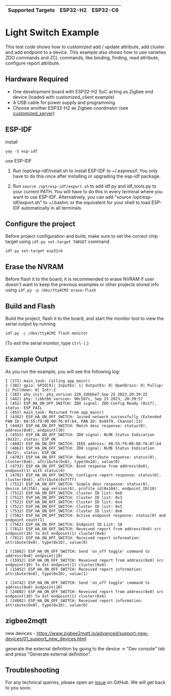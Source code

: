 | Supported Targets | ESP32-H2 | ESP32-C6 |
| ----------------- | -------- | -------- |

# Light Switch Example 

This test code shows how to customized add / update attribute, add cluster and add endpoint to a device. This example also shows how to use varieties ZDO commands and ZCL commands, like binding, finding, read attribute, configure report attribute.

## Hardware Required

* One development board with ESP32-H2 SoC acting as Zigbee end device (loaded with customized_client example)
* A USB cable for power supply and programming
* Choose another ESP32-H2 as Zigbee coordinator (see [customized_server](../customized_server/))


## ESP-IDF


install
```
yay -S esp-idf
```

use ESP-IDF

1. Run /opt/esp-idf/install.sh to install ESP-IDF to ~/.espressif.
   You only have to do this once after installing or upgrading
   the esp-idf package.

2. Run ```source /opt/esp-idf/export.sh``` to add idf.py and idf_tools.py
   to your current PATH. You will have to do this in every terminal
   where you want to use ESP-IDF. Alternatively, you can add
   "source /opt/esp-idf/export.sh" to ~/.bashrc or the equivalent for
   your shell to load ESP-IDF automatically in all terminals.


## Configure the project

Before project configuration and build, make sure to set the correct chip target using `idf.py set-target TARGET` command.

```
idf.py set-target esp32c6
```

## Erase the NVRAM 

Before flash it to the board, it is recommended to erase NVRAM if user doesn't want to keep the previous examples or other projects stored info 
using `idf.py -p /dev/ttyACM2 erase-flash`

## Build and Flash

Build the project, flash it to the board, and start the monitor tool to view the serial output by running 

```bash
idf.py -p /dev/ttyACM2 flash monitor
```

(To exit the serial monitor, type ``Ctrl-]``.)

## Example Output

As you run the example, you will see the following log:

```
I (372) main_task: Calling app_main()
I (382) gpio: GPIO[9]| InputEn: 1| OutputEn: 0| OpenDrain: 0| Pullup: 1| Pulldown: 0| Intr:2 
I (382) phy_init: phy_version 220,2dbbbe7,Sep 25 2023,20:39:25
I (442) phy: libbtbb version: 90c587c, Sep 25 2023, 20:39:57
I (452) ESP_HA_ON_OFF_SWITCH: ZDO signal: ZDO Config Ready (0x17), status: ESP_FAIL
I (452) main_task: Returned from app_main()
I (4382) ESP_HA_ON_OFF_SWITCH: Joined network successfully (Extended PAN ID: 60:55:f9:00:00:f6:07:b4, PAN ID: 0x9479, Channel:13)
I (4442) ESP_HA_ON_OFF_SWITCH: Match desc response: status(0), address(0x0), endpoint(10)
I (4552) ESP_HA_ON_OFF_SWITCH: ZDO signal: NLME Status Indication (0x32), status: ESP_OK
I (4602) ESP_HA_ON_OFF_SWITCH: IEEE address: 60:55:f9:00:00:f6:07:b4
I (4662) ESP_HA_ON_OFF_SWITCH: ZDO signal: NLME Status Indication (0x32), status: ESP_OK
I (4702) ESP_HA_ON_OFF_SWITCH: Read attribute response: status(0), cluster(0x6), attribute(0x0), type(0x10), value(0)
I (4732) ESP_HA_ON_OFF_SWITCH: Bind response from address(0x0), endpoint(1) with status(0)
I (4782) ESP_HA_ON_OFF_SWITCH: Configure report response: status(0), cluster(0x6), attribute(0xffff)
I (7512) ESP_HA_ON_OFF_SWITCH: Simple desc resposne: status(0), device_id(256), app_version(0), profile_id(0x104), endpoint_ID(10)
I (7512) ESP_HA_ON_OFF_SWITCH: Cluster ID list: 0x0
I (7512) ESP_HA_ON_OFF_SWITCH: Cluster ID list: 0x3
I (7522) ESP_HA_ON_OFF_SWITCH: Cluster ID list: 0x4
I (7522) ESP_HA_ON_OFF_SWITCH: Cluster ID list: 0x5
I (7532) ESP_HA_ON_OFF_SWITCH: Cluster ID list: 0x6
I (7562) ESP_HA_ON_OFF_SWITCH: Active endpoint response: status(0) and endpoint count(1)
I (7562) ESP_HA_ON_OFF_SWITCH: Endpoint ID List: 10
I (7812) ESP_HA_ON_OFF_SWITCH: Reveived report from address(0x0) src endpoint(10) to dst endpoint(1) cluster(0x6)
I (7812) ESP_HA_ON_OFF_SWITCH: Received report information: attribute(0x0), type(0x10), value(0)

I (15862) ESP_HA_ON_OFF_SWITCH: Send 'on_off toggle' command to address(0x0) endpoint(10)
I (15952) ESP_HA_ON_OFF_SWITCH: Reveived report from address(0x0) src endpoint(10) to dst endpoint(1) cluster(0x6)
I (15952) ESP_HA_ON_OFF_SWITCH: Received report information: attribute(0x0), type(0x10), value(1)

I (24742) ESP_HA_ON_OFF_SWITCH: Send 'on_off toggle' command to address(0x0) endpoint(10)
I (24802) ESP_HA_ON_OFF_SWITCH: Reveived report from address(0x0) src endpoint(10) to dst endpoint(1) cluster(0x6)
I (24802) ESP_HA_ON_OFF_SWITCH: Received report information: attribute(0x0), type(0x10), value(0)

```


## zigbee2mqtt

new devices - https://www.zigbee2mqtt.io/advanced/support-new-devices/01_support_new_devices.html

generate the external definition by going to the device -> "Dev console" tab and press "Generate external definition".


## Troubleshooting

For any technical queries, please open an [issue](https://github.com/espressif/esp-zigbee-sdk/issues) on GitHub. We will get back to you soon.
